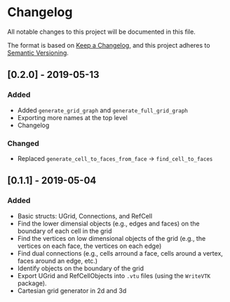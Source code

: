 # Changelog
All notable changes to this project will be documented in this file.

The format is based on [Keep a Changelog](https://keepachangelog.com/en/1.0.0/),
and this project adheres to [Semantic Versioning](https://semver.org/spec/v2.0.0.html).

## [0.2.0] - 2019-05-13
### Added
- Added `generate_grid_graph` and `generate_full_grid_graph`
- Exporting more names at the top level
- Changelog

### Changed
- Replaced `generate_cell_to_faces_from_face` -> `find_cell_to_faces`

## [0.1.1] - 2019-05-04
### Added
- Basic structs: UGrid, Connections, and RefCell
- Find the lower dimensial objects (e.g., edges and faces) on the boundary of each cell in the grid
- Find the vertices on low dimensional objects of the grid (e.g., the vertices on each face, the vertices on each edge)
- Find dual connections (e.g., cells arround a face, cells around a vertex, faces around an edge, etc.)
- Identify objects on the boundary of the grid
- Export UGrid and RefCellObjects into `.vtu` files (using the `WriteVTK` package).
- Cartesian grid generator in 2d and 3d
